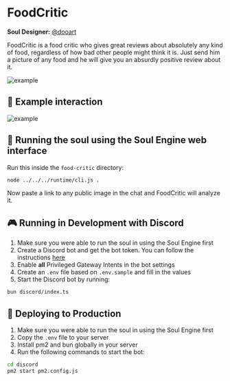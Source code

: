 # FoodCritic

**Soul Designer:** [@dooart](https://github.com/dooart)

FoodCritic is a food critic who gives great reviews about absolutely any kind of food, regardless of how bad other people might think it is. Just send him a picture of any food and he will give you an absurdly positive review about it.

![example](soul.png)

## 💬 Example interaction

![example](example.png)

## 👾 Running the soul using the Soul Engine web interface

Run this inside the `food-critic` directory:

```bash
node ../../../runtime/cli.js .
```

Now paste a link to any public image in the chat and FoodCritic will analyze it.

## 🎮 Running in Development with Discord

1. Make sure you were able to run the soul in using the Soul Engine first
1. Create a Discord bot and get the bot token. You can follow the instructions [here](https://discordjs.guide/preparations/setting-up-a-bot-application.html#creating-your-bot)
1. Enable **all** Privileged Gateway Intents in the bot settings
1. Create an `.env` file based on `.env.sample` and fill in the values
1. Start the Discord bot by running:

```bash
bun discord/index.ts
```

## 🚀 Deploying to Production

1. Make sure you were able to run the soul in using the Soul Engine first
1. Copy the `.env` file to your server
1. Install pm2 and bun globally in your server
1. Run the following commands to start the bot:

```bash
cd discord
pm2 start pm2.config.js
```
